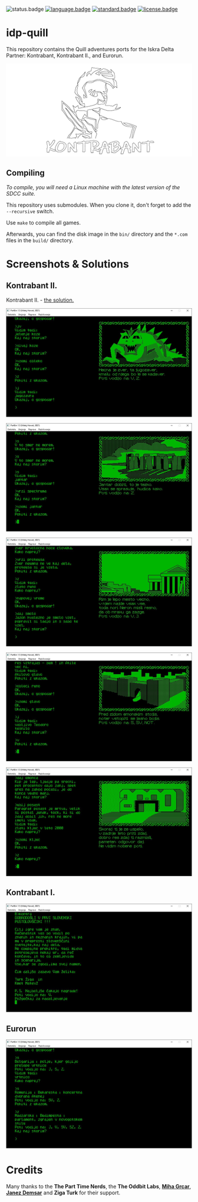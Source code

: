 ![status.badge] [![language.badge]][language.url] [![standard.badge]][standard.url] [![license.badge]][license.url]

# idp-quill

This repository contains the Quill adventures ports for the Iskra Delta Partner: Kontrabant, Kontrabant II., and Eurorun.

![Kontrabant 2022](docs/img/kintro.png)

## Compiling

*To compile, you will need a Linux machine with the latest version of the SDCC suite.*

This repository uses submodules. When you clone it, don't forget to add the `--recursive` switch.

Use `make` to compile all games. 

Afterwards, you can find the disk image in the `bin/` directory and the `*.com` files in the `build/` directory.

# Screenshots & Solutions

## Kontrabant II.

Kontrabant II. - [the solution.](docs/kontrabant2-resitev.txt)

![Kontrabant 2022](docs/img/kontra2-jugozaver.JPG)

![Kontrabant 2022](docs/img/kontra2-stonehedge.JPG)

![Kontrabant 2022](docs/img/kontra2-rim.JPG)

![Kontrabant 2022](docs/img/kontra2-emona.JPG)

![Kontrabant 2022](docs/img/kontra2-2000.JPG)

## Kontrabant I.

![Kontrabant 2022](docs/img/kontra1.JPG)

## Eurorun

![Kontrabant 2022](docs/img/eurorun.JPG)

# Credits

Many thanks to the **The Part Time Nerds**, the **The Oddbit Labs**, [**Miha Grcar**](https://github.com/mgrcar), [**Janez Demsar**](https://github.com/janezd) and **Ziga Turk** for their support.

[language.url]:   https://en.wikipedia.org/wiki/ANSI_C
[language.badge]: https://img.shields.io/badge/language-C-blue.svg

[standard.url]:   https://en.wikipedia.org/wiki/C89/
[standard.badge]: https://img.shields.io/badge/standard-C89-blue.svg

[license.url]:    https://github.com/tstih/idp-quill/blob/main/LICENSE
[license.badge]:  https://img.shields.io/badge/license-MIT-blue.svg

[status.badge]:  https://img.shields.io/badge/status-stable-darkgreen.svg
